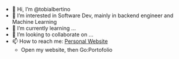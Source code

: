 - 👋 Hi, I’m @tobialbertino
- 👀 I’m interested in Software Dev, mainly in backend engineer and Machine Learning
- 🌱 I’m currently learning ...
- 💞️ I’m looking to collaborate on ...
- 📫 How to reach me: [Personal Website](https://try-svelte-3pca8ev1d-tobialbertino.vercel.app)
  - Open my website, then Go:Portofolio

<!---
TobiAlbertino/TobiAlbertino is a ✨ special ✨ repository because its `README.md` (this file) appears on your GitHub profile.
You can click the Preview link to take a look at your changes.
--->
